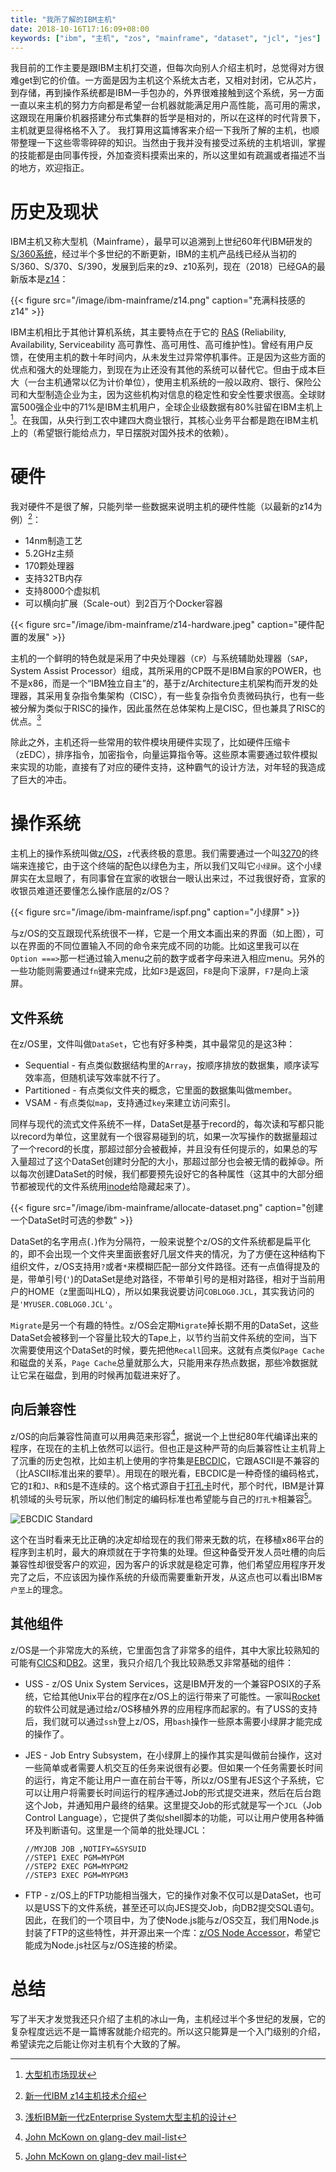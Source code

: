 ```yaml
---
title: "我所了解的IBM主机"
date: 2018-10-16T17:16:09+08:00
keywords: ["ibm", "主机", "zos", "mainframe", "dataset", "jcl", "jes"]
---
```


我目前的工作主要是跟IBM主机打交道，但每次向别人介绍主机时，总觉得对方很难get到它的价值。一方面是因为主机这个系统太古老，又相对封闭，它从芯片，到存储，再到操作系统都是IBM一手包办的，外界很难接触到这个系统，另一方面一直以来主机的努力方向都是希望一台机器就能满足用户高性能，高可用的需求，这跟现在用廉价机器搭建分布式集群的哲学是相对的，所以在这样的时代背景下，主机就更显得格格不入了。
我打算用这篇博客来介绍一下我所了解的主机，也顺带整理一下这些零零碎碎的知识。当然由于我并没有接受过系统的主机培训，掌握的技能都是由同事传授，外加查资料摸索出来的，所以这里如有疏漏或者描述不当的地方，欢迎指正。

# 历史及现状

IBM主机又称大型机（Mainframe），最早可以追溯到上世纪60年代IBM研发的[S/360系统](https://zh.wikipedia.org/wiki/IBM_System/360)，经过半个多世纪的不断更新，IBM的主机产品线已经从当初的S/360、S/370、S/390，发展到后来的z9、z10系列，现在（2018）已经GA的最新版本是[z14](https://www.ibm.com/us-en/marketplace/z14)：

<!-- ![z14(zMidas)](/ibm-mainframe/ibm_z14-large.jpg) -->

{{< figure src="/image/ibm-mainframe/z14.png" caption="充满科技感的 z14" >}}


IBM主机相比于其他计算机系统，其主要特点在于它的 [RAS](https://zh.wikipedia.org/wiki/%E5%8F%AF%E9%9D%A0%E6%80%A7%E3%80%81%E5%8F%AF%E7%94%A8%E6%80%A7%E5%92%8C%E5%8F%AF%E7%B6%AD%E8%AD%B7%E6%80%A7) (Reliability, Availability, Serviceability 高可靠性、高可用性、高可维护性)。曾经有用户反馈，在使用主机的数十年时间内，从未发生过异常停机事件。正是因为这些方面的优点和强大的处理能力，到现在为止还没有其他的系统可以替代它。但由于成本巨大（一台主机通常以亿为计价单位），使用主机系统的一般以政府、银行、保险公司和大型制造企业为主，因为这些机构对信息的稳定性和安全性要求很高。全球财富500强企业中的71%是IBM主机用户，全球企业级数据有80%驻留在IBM主机上[^market-share]。在我国，从央行到工农中建四大商业银行，其核心业务平台都是跑在IBM主机上的（希望银行能给点力，早日摆脱对国外技术的依赖）。

[^market-share]: [大型机市场现状](https://servers.pconline.com.cn/gc/1202/2679853_3.html)

# 硬件

我对硬件不是很了解，只能列举一些数据来说明主机的硬件性能（以最新的z14为例）[^performance]：

* 14nm制造工艺
* 5.2GHz主频
* 170颗处理器
* 支持32TB内存
* 支持8000个虚拟机
* 可以横向扩展（Scale-out）到2百万个Docker容器

{{< figure src="/image/ibm-mainframe/z14-hardware.jpeg" caption="硬件配置的发展" >}}

主机的一个鲜明的特色就是采用了中央处理器（`CP`）与系统辅助处理器（`SAP`，System Assist Processor）组成，其所采用的CP既不是IBM自家的POWER，也不是x86，而是一个“IBM独立自主”的，基于z/Architecture主机架构而开发的处理器，其采用复杂指令集架构（CISC），有一些复杂指令负责微码执行，也有一些被分解为类似于RISC的操作，因此虽然在总体架构上是CISC，但也兼具了RISC的优点。[^cpu-architecture]

[^cpu-architecture]: [浅析IBM新一代zEnterprise System大型主机的设计](https://mainframecn.com/article-71-1.html)

除此之外，主机还将一些常用的软件模块用硬件实现了，比如硬件压缩卡（zEDC），排序指令，加密指令，向量运算指令等。这些原本需要通过软件模拟来实现的功能，直接有了对应的硬件支持，这种霸气的设计方法，对年轻的我造成了巨大的冲击。

[^performance]: [新一代IBM z14主机技术介绍](https://cloud.tencent.com/developer/news/268909)

# 操作系统

主机上的操作系统叫做[z/OS](https://en.wikipedia.org/wiki/Z/OS)，`z`代表终极的意思。我们需要通过一个叫[3270](https://en.wikipedia.org/wiki/3270_emulator)的终端来连接它，由于这个终端的配色以绿色为主，所以我们又叫它`小绿屏`。这个小绿屏实在太显眼了，有同事曾在宜家的收银台一眼认出来过，不过我很好奇，宜家的收银员难道还要懂怎么操作底层的z/OS？

{{< figure src="/image/ibm-mainframe/ispf.png" caption="小绿屏" >}}

与z/OS的交互跟现代系统很不一样，它是一个用文本画出来的界面（如上图），可以在界面的不同位置输入不同的命令来完成不同的功能。比如这里我可以在`Option ===>`那一栏通过输入menu之前的数字或者字母来进入相应menu。另外的一些功能则需要通过`fn`键来完成，比如`F3`是返回，`F8`是向下滚屏，`F7`是向上滚屏。

## 文件系统

在z/OS里，文件叫做`DataSet`，它也有好多种类，其中最常见的是这3种：

* Sequential - 有点类似数据结构里的`Array`，按顺序排放的数据集，顺序读写效率高，但随机读写效率就不行了。
* Partitioned - 有点类似文件夹的概念，它里面的数据集叫做member。
* VSAM - 有点类似`map`，支持通过`key`来建立访问索引。

同样与现代的流式文件系统不一样，DataSet是基于record的，每次读和写都只能以record为单位，这里就有一个很容易碰到的坑，如果一次写操作的数据量超过了一个record的长度，那超过部分会被截掉，并且没有任何提示的，如果总的写入量超过了这个DataSet创建时分配的大小，那超过部分也会被无情的截掉😪。所以每次创建DataSet的时候，我们都要预先设好它的各种属性（这其中的大部分细节都被现代的文件系统用[inode](https://zh.wikipedia.org/wiki/Inode)给隐藏起来了）。

{{< figure src="/image/ibm-mainframe/allocate-dataset.png" caption="创建一个DataSet时可选的参数" >}}

DataSet的名字用点(`.`)作为分隔符，一般来说整个z/OS的文件系统都是扁平化的，即不会出现一个文件夹里面嵌套好几层文件夹的情况，为了方便在这种结构下组织文件，z/OS支持用`?`或者`*`来模糊匹配一部分文件路径。还有一点值得提及的是，带单引号(`'`)的DataSet是绝对路径，不带单引号的是相对路径，相对于当前用户的HOME（z里面叫HLQ），所以如果我说要访问`COBLOG0.JCL`，其实我访问的是`'MYUSER.COBLOG0.JCL'`。

`Migrate`是另一个有趣的特性。z/OS会定期`Migrate`掉长期不用的DataSet，这些DataSet会被移到一个容量比较大的Tape上，以节约当前文件系统的空间，当下次需要使用这个DataSet的时候，要先把他`Recall`回来。这就有点类似`Page Cache`和磁盘的关系，`Page Cache`总量就那么大，只能用来存热点数据，那些冷数据就让它呆在磁盘，到用的时候再加载进来好了。

## 向后兼容性

z/OS的向后兼容性简直可以用典范来形容[^quote-of-john]，据说一个上世纪80年代编译出来的程序，在现在的主机上依然可以运行。但也正是这种严苛的向后兼容性让主机背上了沉重的历史包袱，比如主机上使用的字符集是[EBCDIC](https://zh.wikipedia.org/wiki/EBCDIC)，它跟ASCII是不兼容的（比ASCII标准出来的要早）。用现在的眼光看，EBCDIC是一种奇怪的编码格式，它的`I`和`J`、`R`和`S`是不连续的。这个格式源自于[打孔卡](https://zh.wikipedia.org/wiki/%E6%89%93%E5%AD%94%E5%8D%A1)时代，那个时代，IBM是计算机领域的头号玩家，所以他们制定的编码标准也希望能与自己的`打孔卡`相兼容[^quote-of-john]。

[^quote-of-john]: [John McKown on glang-dev mail-list](https://groups.google.com/d/msg/golang-dev/f6IC8Dm7weI/4Vzs9EY9CAAJ)

![EBCDIC Standard](/image/ibm-mainframe/ebcdic.png)

这个在当时看来无比正确的决定却给现在的我们带来无数的坑，在移植x86平台的程序到主机时，最大的麻烦就在于字符集的处理。但这种备受开发人员吐槽的向后兼容性却很受客户的欢迎，因为客户的诉求就是稳定可靠，他们希望应用程序开发完了之后，不应该因为操作系统的升级而需要重新开发，从这点也可以看出IBM`客户至上`的理念。

## 其他组件

z/OS是一个非常庞大的系统，它里面包含了非常多的组件，其中大家比较熟知的可能有[CICS](https://en.wikipedia.org/wiki/CICS)和[DB2](https://en.wikipedia.org/wiki/IBM_Db2_Family)。这里，我只介绍几个我比较熟悉又非常基础的组件：

* USS - z/OS Unix System Services，这是IBM开发的一个兼容POSIX的子系统，它给其他Unix平台的程序在z/OS上的运行带来了可能性。一家叫[Rocket](http://www.rocketsoftware.com/ported-tools)的软件公司就是通过给z/OS移植外界的应用程序而起家的。有了USS的支持后，我们就可以通过`ssh`登上z/OS，用`bash`操作一些原本需要小绿屏才能完成的操作了。

* JES - Job Entry Subsystem，在小绿屏上的操作其实是叫做前台操作，这对一些简单或者需要人机交互的任务来说很有必要。但如果一个任务需要长时间的运行，肯定不能让用户一直在前台干等，所以z/OS里有JES这个子系统，它可以让用户将需要长时间运行的程序通过Job的形式提交进来，然后在后台跑这个Job，并通知用户最终的结果。这里提交Job的形式就是写一个`JCL`（Job Control Language），它提供了类似shell脚本的功能，可以让用户使用各种循环及判断语句。这里是一个简单的批处理JCL：

    ```jcl
    //MYJOB JOB ,NOTIFY=&SYSUID
    //STEP1 EXEC PGM=MYPGM
    //STEP2 EXEC PGM=MYPGM2
    //STEP3 EXEC PGM=MYPGM3
    ```

* FTP - z/OS上的FTP功能相当强大，它的操作对象不仅可以是DataSet，也可以是USS下的文件系统，甚至还可以向JES提交Job，向DB2提交SQL语句。因此，在我们的一个项目中，为了使Node.js能与z/OS交互，我们用Node.js封装了FTP的这些特性，并开源出来一个库：[z/OS Node Accessor](https://github.com/IBM/zos-node-accessor/)，希望它能成为Node.js社区与z/OS连接的桥梁。

# 总结

写了半天才发觉我还只介绍了主机的冰山一角，主机经过半个多世纪的发展，它的复杂程度远远不是一篇博客就能介绍完的。所以这只能算是一个入门级别的介绍，希望读完之后能让你对主机有个大致的了解。
